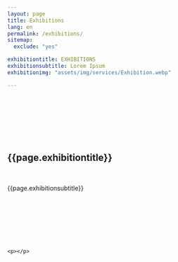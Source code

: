 ```yaml
---
layout: page
title: Exhibitions
lang: en
permalink: /exhibitions/
sitemap:
  exclude: "yes"

exhibitiontitle: EXHIBITIONS
exhibitionsubtitle: Lorem Ipsum
exhibitionimg: "assets/img/services/Exhibition.webp"

---
```


<section class="no-padding" id="" style="padding: 100px 0;">
    <div class="container-fluid">
        <div class="row">
            <div class="col-lg-6 col-md-6">
                <h2 class="section-heading applicationtitle">{{page.exhibitiontitle}}</h2>
                <br>
                <p class="text-faded applicationsubtitle">{{page.exhibitionsubtitle}}</p>
            </div>
            <div class="col-lg-6 col-md-6 text-right">
                <img src="{{ page.exhibitionimg | relative_url}}" class="img-responsive" alt="" style="float: right;">
            </div
>        </div>
    </div>
</section>

<section>

	<p></p>
</section>